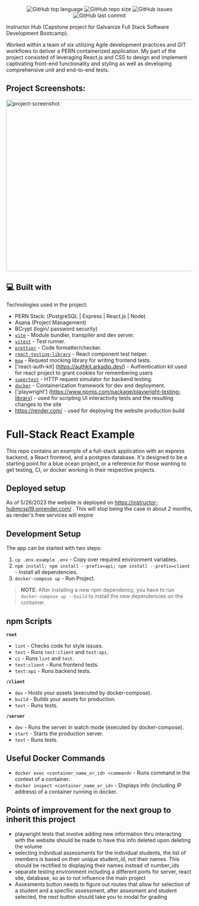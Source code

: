 <p align="center">
<img alt="GitHub top language" src="https://img.shields.io/github/languages/top/Spawn9986/Instructor-Hub?logo=GitHub&style=flat-square"> <img alt="GitHub repo size" src="https://img.shields.io/github/repo-size/Spawn9986/Instructor-Hub?logo=Github&style=flat-square"> <img alt="GitHub issues" src="https://img.shields.io/github/issues/Spawn9986/Instructor-Hub?logo=GitHub&style=flat-square"> <img alt="GitHub last commit" src="https://img.shields.io/github/last-commit/Spawn9986/Instructor-Hub?logo=GitHub&style=flat-square">
</p>

<p id="description">Instructor Hub (Capstone project for Galvanize Full Stack Software Development Bootcamp).</p>

<p>Worked within a team of six utilizing Agile development practices and GIT workflows to deliver a PERN containerized application.
My part of the project consisted of leveraging React.js and CSS to design and implement captivating front-end functionality and styling as well as developing comprehensive unit and end-to-end tests.</p>

<h2>Project Screenshots:</h2>

<img src="" alt="project-screenshot" width="973" height="463/">

<h2>💻 Built with</h2>

Technologies used in the project:

- PERN Stack: (PostgreSQL | Express | React.js | Node)
- Asana (Project Management)
- BCrypt (login/ password security)
- [`vite`](https://vitejs.dev/) - Module bundler, transpiler and dev server.
- [`vitest`](https://vitest.dev/) - Test runner.
- [`prettier`](https://prettier.io/) - Code formatter/checker.
- [`react-testing-library`](https://testing-library.com/docs/react-testing-library/api/) - React component test helper.
- [`msw`](https://testing-library.com/docs/react-testing-library/api/) - Request mocking library for writing frontend tests.
- ['react-auth-kit] (https://authkit.arkadip.dev/) - Authentication kit used for react project to grant cookies for remembering users
- [`supertest`](https://github.com/ladjs/supertest) - HTTP request simulator for backend testing.
- [`docker`](https://www.docker.com/) - Containerization framework for dev and deployment.
- ['playwright'] (https://www.npmjs.com/package/playwright-testing-library) - used for scripting UI interactivity tests and the resulting changes to the site
- https://render.com/ - used for deploying the website production build


# Full-Stack React Example

This repo contains an example of a full-stack application with an express backend, a React frontend, and a postgres database. It's designed to be a starting point for a blue ocean project, or a reference for those wanting to get testing, CI, or docker working in their respective projects.

## Deployed setup
As of 5/26/2023 the website is deployed on https://instructor-hubmcsp19.onrender.com/ . This will stop being the case in about 2 months, as render's free services will expire

## Development Setup

The app can be started with two steps:

1. `cp .env.example .env` - Copy over required environment variables.
1. `npm install; npm install --prefix=api; npm install --prefix=client` - Install all dependencies.
1. `docker-compose up` - Run Project.

> **NOTE**: After installing a new npm dependency, you have to run `docker-compose up --build` to install the new dependencies on the container.

## npm Scripts

**`root`**

- `lint` - Checks code for style issues.
- `test` - Runs `test:client` and `test:api`.
- `ci` - Runs `lint` and `test`.
- `test:client` - Runs frontend tests.
- `test:api` - Runs backend tests.

**`/client`**

- `dev` - Hosts your assets (executed by docker-compose).
- `build` - Builds your assets for production.
- `test` - Runs tests.

**`/server`**

- `dev` - Runs the server in watch mode (executed by docker-compose).
- `start` - Starts the production server.
- `test` - Runs tests.

## Useful Docker Commands

- `docker exec <container_name_or_id> <command>` - Runs command in the context of a container.
- `docker inspect <container_name_or_id>` - Displays info (including IP address) of a container running in docker.

## Points of improvement for the next group to inherit this project

- playwright tests that involve adding new information thru interacting with the website should be made to have this info deleted upon deleting the volume
-  selecting individual assessments for the individual students, the list of members is based on their unique student_id, not their names. This should be rectified to displaying their names instead of number_ids 
- separate testing environment including a different ports for server, react site, database, so as to not influence the main project
- Assesments button needs to figure out routes that allow for selection of a student and a specfiic assessment, after assesment and student selected, the next button should take you to modal for grading 



